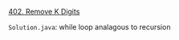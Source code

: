 [402. Remove K Digits](https://leetcode.com/problems/remove-k-digits/)

`Solution.java`: while loop analagous to recursion  


